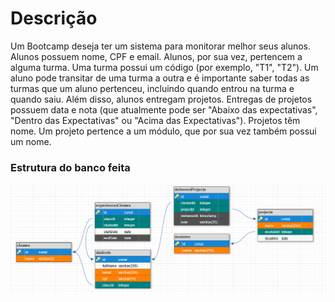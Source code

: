# Descrição

Um Bootcamp deseja ter um sistema para monitorar melhor seus alunos. Alunos possuem nome, CPF e email. Alunos, por sua vez, pertencem a alguma turma. Uma turma possui um código (por exemplo, "T1", "T2"). Um aluno pode transitar de uma turma a outra e é importante saber todas as turmas que um aluno pertenceu, incluindo quando entrou na turma e quando saiu. Além disso, alunos entregam projetos. Entregas de projetos possuem data e nota (que atualmente pode ser "Abaixo das expectativas", "Dentro das Expectativas" ou "Acima das Expectativas"). Projetos têm nome. Um projeto pertence a um módulo, que por sua vez também possui um nome.

### Estrutura do banco feita
<img src="https://raw.githubusercontent.com/Ranbut/driven-exerciciossql/main/exercicios-modelagem-bootcamp/db.png" alt="db"/>
